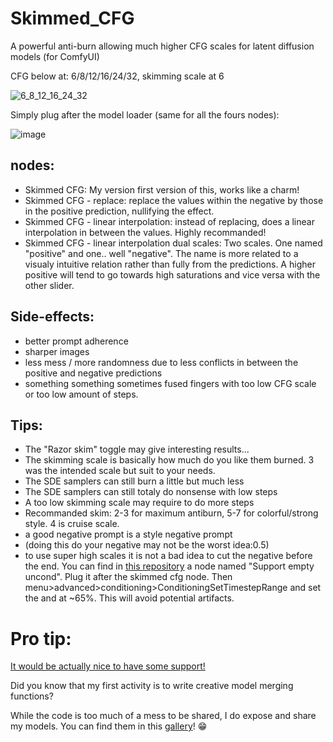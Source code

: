 # Skimmed_CFG
A powerful anti-burn allowing much higher CFG scales for latent diffusion models (for ComfyUI)

CFG below at: 6/8/12/16/24/32, skimming scale at 6

![6_8_12_16_24_32](https://github.com/user-attachments/assets/6eb4beb6-0579-4f3e-a85e-e23b6472ebae)


Simply plug after the model loader (same for all the fours nodes):

![image](https://github.com/user-attachments/assets/b188947c-6226-42ff-b868-e6a44bbfe590)

## nodes: 
- Skimmed CFG: My version first version of this, works like a charm!
- Skimmed CFG - replace: replace the values within the negative by those in the positive prediction, nullifying the effect.
- Skimmed CFG - linear interpolation: instead of replacing, does a linear interpolation in between the values. Highly recommanded!
- Skimmed CFG - linear interpolation dual scales: Two scales. One named "positive" and one.. well "negative". The name is more related to a visualy intuitive relation rather than fully from the predictions. A higher positive will tend to go towards high saturations and vice versa with the other slider.

## Side-effects:

- better prompt adherence
- sharper images
- less mess / more randomness due to less conflicts in between the positive and negative predictions
- something something sometimes fused fingers with too low CFG scale or too low amount of steps.


## Tips:

- The "Razor skim" toggle may give interesting results...
- The skimming scale is basically how much do you like them burned. 3 was the intended scale but suit to your needs.
- The SDE samplers can still burn a little but much less
- The SDE samplers can still totaly do nonsense with low steps
- A too low skimming scale may require to do more steps
- Recommanded skim: 2-3 for maximum antiburn, 5-7 for colorful/strong style. 4 is cruise scale.
- a good negative prompt is a style negative prompt
- (doing this do your negative may not be the worst idea:0.5)
- to use super high scales it is not a bad idea to cut the negative before the end. You can find in [this repository](https://github.com/Extraltodeus/pre_cfg_comfy_nodes_for_ComfyUI/tree/main) a node named "Support empty uncond". Plug it after the skimmed cfg node. Then menu>advanced>conditioning>ConditioningSetTimestepRange and set the and at ~65%. This will avoid potential artifacts.



# Pro tip:

[It would be actually nice to have some support!](https://www.patreon.com/extraltodeus)

Did you know that my first activity is to write creative model merging functions?

While the code is too much of a mess to be shared, I do expose and share my models. You can find them in this [gallery](https://github.com/Extraltodeus/shared_models_galleries)! 😁

